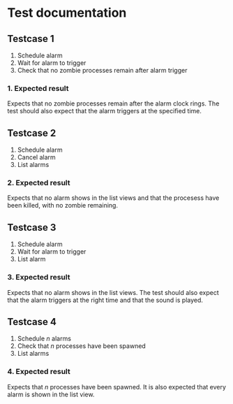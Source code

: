 # Test documentation

## Testcase 1

1. Schedule alarm
2. Wait for alarm to trigger
3. Check that no zombie processes remain after alarm trigger

### 1. Expected result

Expects that no zombie processes remain after the alarm clock rings. The test should also expect that the alarm triggers at the specified time.

## Testcase 2

1. Schedule alarm
2. Cancel alarm
3. List alarms

### 2. Expected result

Expects that no alarm shows in the list views and that the procesess have been killed, with no zombie remaining. 

## Testcase 3

1. Schedule alarm
2. Wait for alarm to trigger
3. List alarm

### 3. Expected result

Expects that no alarm shows in the list views. The test should also expect that the alarm triggers at the right time and that the sound is played. 

## Testcase 4

1. Schedule _n_ alarms
2. Check that _n_ processes have been spawned
3. List alarms

### 4. Expected result

Expects that _n_ processes have been spawned. It is also expected that every alarm is shown in the list view.